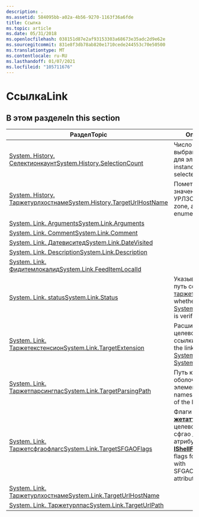 ```yaml
---
description: .
ms.assetid: 584095bb-a02a-4b56-9270-1163f36a6fde
title: Ссылка
ms.topic: article
ms.date: 05/31/2018
ms.openlocfilehash: 038151d87e2af93153303a68673e35adc2d9e62e
ms.sourcegitcommit: 831e8f3db78ab820e1710cede244553c70e50500
ms.translationtype: MT
ms.contentlocale: ru-RU
ms.lasthandoff: 01/07/2021
ms.locfileid: "105711676"
---
```

# <a name="link"></a><span data-ttu-id="aafb6-103">Ссылка</span><span class="sxs-lookup"><span data-stu-id="aafb6-103">Link</span></span>

## <a name="in-this-section"></a><span data-ttu-id="aafb6-104">В этом разделе</span><span class="sxs-lookup"><span data-stu-id="aafb6-104">In this section</span></span>



| <span data-ttu-id="aafb6-105">Раздел</span><span class="sxs-lookup"><span data-stu-id="aafb6-105">Topic</span></span>                                                                                      | <span data-ttu-id="aafb6-106">Описание</span><span class="sxs-lookup"><span data-stu-id="aafb6-106">Description</span></span>                                                                                                                                                             |
|--------------------------------------------------------------------------------------------|-------------------------------------------------------------------------------------------------------------------------------------------------------------------------|
| [<span data-ttu-id="aafb6-107">System. History. Селектионкаунт</span><span class="sxs-lookup"><span data-stu-id="aafb6-107">System.History.SelectionCount</span></span>](props-system-history-selectioncount.md)<br/>        | <span data-ttu-id="aafb6-108">Число экземпляров, выбранных пользователем для элемента.</span><span class="sxs-lookup"><span data-stu-id="aafb6-108">The count of instances the user has selected the item.</span></span><br/>                                                                                                       |
| [<span data-ttu-id="aafb6-109">System. History. Таржетурлхостнаме</span><span class="sxs-lookup"><span data-stu-id="aafb6-109">System.History.TargetUrlHostName</span></span>](props-system-history-targeturlhostname.md)<br/>  | <span data-ttu-id="aafb6-110">Пометьте веб-зону как значение перечисления УРЛЗОНЕ.</span><span class="sxs-lookup"><span data-stu-id="aafb6-110">Mark of the Web zone, as URLZONE enumeration value.</span></span><br/>                                                                                                          |
| [<span data-ttu-id="aafb6-111">System. Link. Arguments</span><span class="sxs-lookup"><span data-stu-id="aafb6-111">System.Link.Arguments</span></span>](./props-system-link-arguments.md)<br/>                 |                                                                                                                                                                         |
| [<span data-ttu-id="aafb6-112">System. Link. Comment</span><span class="sxs-lookup"><span data-stu-id="aafb6-112">System.Link.Comment</span></span>](./props-system-link-comment.md)<br/>                     |                                                                                                                                                                         |
| [<span data-ttu-id="aafb6-113">System. Link. Датевиситед</span><span class="sxs-lookup"><span data-stu-id="aafb6-113">System.Link.DateVisited</span></span>](./props-system-link-datevisited.md)<br/>             |                                                                                                                                                                         |
| [<span data-ttu-id="aafb6-114">System. Link. Description</span><span class="sxs-lookup"><span data-stu-id="aafb6-114">System.Link.Description</span></span>](./props-system-link-description.md)<br/>             |                                                                                                                                                                         |
| [<span data-ttu-id="aafb6-115">System. Link. Фидитемлокалид</span><span class="sxs-lookup"><span data-stu-id="aafb6-115">System.Link.FeedItemLocalId</span></span>](props-system-link-feeditemlocalid.md)<br/>            |                                                                                                                                                                         |
| [<span data-ttu-id="aafb6-116">System. Link. status</span><span class="sxs-lookup"><span data-stu-id="aafb6-116">System.Link.Status</span></span>](./props-system-link-status.md)<br/>                       | <span data-ttu-id="aafb6-117">Указывает, проверяется ли путь ссылки в [System. Link. таржетпарсингпас](./props-system-link-targetparsingpath.md) .</span><span class="sxs-lookup"><span data-stu-id="aafb6-117">Specifies whether the link path in [System.Link.TargetParsingPath](./props-system-link-targetparsingpath.md) is verified.</span></span><br/>                                   |
| [<span data-ttu-id="aafb6-118">System. Link. Таржетекстенсион</span><span class="sxs-lookup"><span data-stu-id="aafb6-118">System.Link.TargetExtension</span></span>](./props-system-link-targetextension.md)<br/>     | <span data-ttu-id="aafb6-119">Расширение файла для целевого объекта ссылки.</span><span class="sxs-lookup"><span data-stu-id="aafb6-119">The file extension of the link target.</span></span> <span data-ttu-id="aafb6-120">См [. раздел System. fileExtension](./props-system-fileextension.md)</span><span class="sxs-lookup"><span data-stu-id="aafb6-120">See [System.FileExtension](./props-system-fileextension.md)</span></span><br/>                                                          |
| [<span data-ttu-id="aafb6-121">System. Link. Таржетпарсингпас</span><span class="sxs-lookup"><span data-stu-id="aafb6-121">System.Link.TargetParsingPath</span></span>](./props-system-link-targetparsingpath.md)<br/> | <span data-ttu-id="aafb6-122">Путь к пространству имен оболочки для целевого элемента ссылки.</span><span class="sxs-lookup"><span data-stu-id="aafb6-122">The Shell namespace path to the target of the link item.</span></span><br/>                                                                                                     |
| [<span data-ttu-id="aafb6-123">System. Link. Таржетсфгаофлагс</span><span class="sxs-lookup"><span data-stu-id="aafb6-123">System.Link.TargetSFGAOFlags</span></span>](./props-system-link-targetsfgaoflags.md)<br/>   | <span data-ttu-id="aafb6-124">Флаги [**ишеллфолдер:: жетаттрибутесоф**](/windows/win32/api/shobjidl_core/nf-shobjidl_core-ishellfolder-getattributesof) для целевого объекта ссылки с сфгао \_ пкэйсфгаомаск атрибутами.</span><span class="sxs-lookup"><span data-stu-id="aafb6-124">The [**IShellFolder::GetAttributesOf**](/windows/win32/api/shobjidl_core/nf-shobjidl_core-ishellfolder-getattributesof) flags for the target of a link, with SFGAO\_PKEYSFGAOMASK attributes masked out.</span></span><br/> |
| [<span data-ttu-id="aafb6-125">System. Link. Таржетурлхостнаме</span><span class="sxs-lookup"><span data-stu-id="aafb6-125">System.Link.TargetUrlHostName</span></span>](props-system-link-targeturlhostname.md)<br/>        |                                                                                                                                                                         |
| [<span data-ttu-id="aafb6-126">System. Link. Таржетурлпас</span><span class="sxs-lookup"><span data-stu-id="aafb6-126">System.Link.TargetUrlPath</span></span>](props-system-link-targeturlpath.md)<br/>                |                                                                                                                                                                         |



 

 

 
